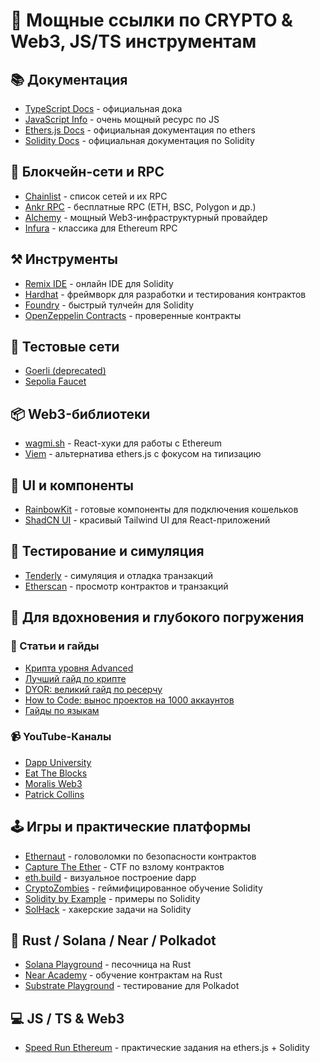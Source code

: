 # 🧭 Мощные ссылки по CRYPTO & Web3, JS/TS инструментам

## 📚 Документация

- [TypeScript Docs](https://www.typescriptlang.org/docs/) - официальная дока
- [JavaScript Info](https://javascript.info/) - очень мощный ресурс по JS
- [Ethers.js Docs](https://docs.ethers.org/v6/) - официальная документация по ethers
- [Solidity Docs](https://docs.soliditylang.org/) - официальная документация по Solidity

## 🔗 Блокчейн-сети и RPC

- [Chainlist](https://chainlist.org/) - список сетей и их RPC
- [Ankr RPC](https://www.ankr.com/protocol/) - бесплатные RPC (ETH, BSC, Polygon и др.)
- [Alchemy](https://www.alchemy.com/) - мощный Web3-инфраструктурный провайдер
- [Infura](https://infura.io/) - классика для Ethereum RPC

## ⚒️ Инструменты

- [Remix IDE](https://remix.ethereum.org/) - онлайн IDE для Solidity
- [Hardhat](https://hardhat.org/) - фреймворк для разработки и тестирования контрактов
- [Foundry](https://book.getfoundry.sh/) - быстрый тулчейн для Solidity
- [OpenZeppelin Contracts](https://docs.openzeppelin.com/contracts/) - проверенные контракты

## 🧪 Тестовые сети

- [Goerli (deprecated)](https://goerli.net/)
- [Sepolia Faucet](https://sepoliafaucet.com/)

## 📦 Web3-библиотеки

- [wagmi.sh](https://wagmi.sh/) - React-хуки для работы с Ethereum
- [Viem](https://viem.sh/) - альтернатива ethers.js с фокусом на типизацию

## 🎨 UI и компоненты

- [RainbowKit](https://www.rainbowkit.com/) - готовые компоненты для подключения кошельков
- [ShadCN UI](https://ui.shadcn.com/) - красивый Tailwind UI для React-приложений

## 🤖 Тестирование и симуляция

- [Tenderly](https://tenderly.co/) - симуляция и отладка транзакций
- [Etherscan](https://etherscan.io/) - просмотр контрактов и транзакций

## 🧠 Для вдохновения и глубокого погружения

### 📰 Статьи и гайды

- [Крипта уровня Advanced](https://teletype.in/@cryppi/cryptocholy.advancedcrypto)
- [Лучший гайд по крипте](https://teletype.in/@cryppi/howtocrypto)
- [DYOR: великий гайд по ресерчу](https://teletype.in/@cryppi/research)
- [How to Code: вынос проектов на 1000 аккаунтов](https://teletype.in/@cryppi/howtocode)
- [Гайды по языкам](https://t.me/code_vartcall/681)

### 📹 YouTube-Каналы

- [Dapp University](https://www.youtube.com/@DappUniversity/videos)
- [Eat The Blocks](https://www.youtube.com/@EatTheBlocks/videos)
- [Moralis Web3](https://www.youtube.com/@MoralisWeb3/videos)
- [Patrick Collins](https://www.youtube.com/c/PatrickCollins)

## 🕹️ Игры и практические платформы

- [Ethernaut](https://ethernaut.openzeppelin.com/) - головоломки по безопасности контрактов
- [Capture The Ether](https://capturetheether.com/) - CTF по взлому контрактов
- [eth.build](https://eth.build/) - визуальное построение dapp
- [CryptoZombies](https://cryptozombies.io/) - геймифицированное обучение Solidity
- [Solidity by Example](https://solidity-by-example.org/) - примеры по Solidity
- [SolHack](https://solhack.io/) - хакерские задачи на Solidity

## 🦀 Rust / Solana / Near / Polkadot

- [Solana Playground](https://beta.solpg.io/) - песочница на Rust
- [Near Academy](https://near.academy/) - обучение контрактам на Rust
- [Substrate Playground](https://cryptodevhub.io/substrate-playground) - тестирование для Polkadot

## 💻 JS / TS & Web3

- [Speed Run Ethereum](https://speedrunethereum.com/) - практические задания на ethers.js + Solidity
